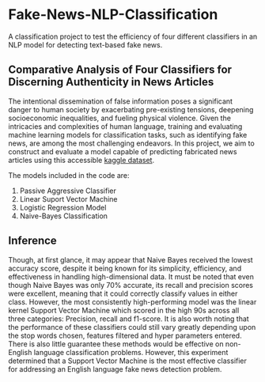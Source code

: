 # Fake-News-NLP-Classification
A classification project to test the efficiency of four different classifiers in an NLP model for detecting text-based fake news.

## Comparative Analysis of Four Classifiers for Discerning Authenticity in News Articles
The intentional dissemination of false information poses a significant danger to human society by exacerbating pre-existing tensions, deepening socioeconomic inequalities, and fueling physical violence. Given the intricacies and complexities of human language, training and evaluating machine learning models for classification tasks, such as identifying fake news, are among the most challenging endeavors. In this project, we aim to construct and evaluate a model capable of predicting fabricated news articles using this accessible [kaggle dataset](https://www.kaggle.com/competitions/fake-news/overview).

The models included in the code are:
1. Passive Aggressive Classifier
2. Linear Suport Vector Machine
3. Logistic Regression Model
4. Naive-Bayes Classification

## Inference
Though, at first glance, it may appear that Naive Bayes received the lowest accuracy score, despite it being known for its simplicity, efficiency, and effectiveness in handling high-dimensional data. It must be noted that even though Naive Bayes was only 70% accurate, its recall and precision scores were excellent, meaning that it could correctly classify values in either class. However, the most consistently high-performing model was the linear kernel Support Vector Machine which scored in the high 90s across all three categories: Precision, recall and f1-score. It is also worth noting that the performance of these classifiers could still vary greatly depending upon the stop words chosen, features filtered and hyper parameters entered. There is also little guarantee these methods would be effective on non-English language classification problems. However, this experiment determined that a Support Vector Machine is the most effective classifier for addressing an English language fake news detection problem.
